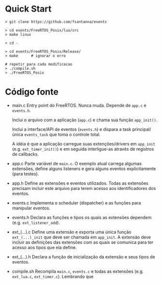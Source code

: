 # Quick Start

```
> git clone https://github.com/fsantanna/events

> cd events/FreeRTOS_Posix/lua/src
> make linux

> cd -

> cd events/FreeRTOS_Posix/Release/
> make      # ignorar o erro

# repetir para cada modificacao
> ./compile.sh
> ./FreeRTOS_Posix
```

# Código fonte

* main.c
    Entry point do FreeRTOS.
    Nunca muda.
    Depende de `app.c` e `events.h`.

    Inclui o arquivo com a aplicação (`app.c`) e chama sua função `app_init()`.

    Inclui a interface/API de eventos (`events.h`) e dispara a task 
    principal/única `events_task` que toma o controle total.

    A idéia é que a aplicação carregue suas extenções/drivers em `app_init` 
    (e.g. `ext_timer_init()`) e em seguida interligue-as através de registros
    de callbacks.

* app.c
    Parte variável de `main.c`.
    O exemplo atual carrega algumas extensões, define alguns listeners e gera 
    alguns eventos explicitamente (para testes).

* app.h
    Define as extensões e eventos utilizados.
    Todas as extensões precisam incluir este arquivo para terem acesso aos 
    identificadores dos eventos.

* events.c
    Implementa o scheduler (dispatcher) e as funções para manipular eventos.
* events.h
    Declara as funções e tipos os quais as extensões dependem (e.g.  `evt_listener_add`).

* ext_(...).c
    Define uma extensão e exporta uma única função `ext_(...)_init` que deve ser chamada em `app_init`.
    A extensão deve incluir as definições das extensões com as quais se comunica para ter acesso aos tipos que ela define.
* ext_(...).h
    Declara a função de inicialização da extensão e seus tipos de eventos.

* compile.sh
    Recompila `main.c`, `events.c` e todas as extensões (e.g. `ext_lua.c`, 
    `ext_timer.c`).
    Lembrando que


